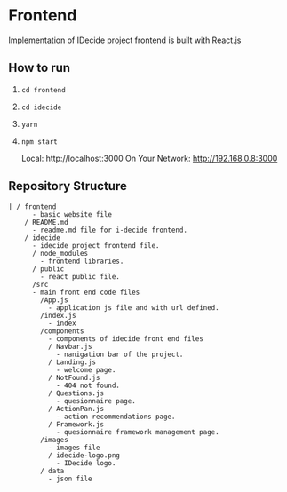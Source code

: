# Frontend

Implementation of IDecide project frontend is built with React.js

## How to run
1. ```cd frontend```
2. ```cd idecide```
3. ```yarn```
4. ```npm start```

    Local:            http://localhost:3000
  On Your Network:  http://192.168.0.8:3000

## Repository Structure
```
| / frontend
      - basic website file
    / README.md
      - readme.md file for i-decide frontend.
    / idecide
      - idecide project frontend file.
      / node_modules
        - frontend libraries.
      / public
        - react public file.
      /src 
      - main front end code files
        /App.js
          - application js file and with url defined.
        /index.js
          - index
        /components
          - components of idecide front end files
          / Navbar.js
            - nanigation bar of the project.
          / Landing.js
            - welcome page.
          / NotFound.js
            - 404 not found.
          / Questions.js
            - quesionnaire page.
          / ActionPan.js
            - action recommendations page.
          / Framework.js
            - quesionnaire framework management page.
        /images
          - images file
          / idecide-logo.png
            - IDecide logo.
        / data
          - json file